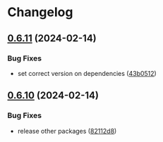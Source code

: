 # Changelog

## [0.6.11](https://github.com/SINTEF/shipdesignlab/compare/ship_model_lib-v0.6.10...ship_model_lib-v0.6.11) (2024-02-14)


### Bug Fixes

* set correct version on dependencies ([43b0512](https://github.com/SINTEF/shipdesignlab/commit/43b05129b6ef0201344168adb6b1ae02f82e0dd8))

## [0.6.10](https://github.com/SINTEF/shipdesignlab/compare/ship_model_lib-v0.6.9...ship_model_lib-v0.6.10) (2024-02-14)


### Bug Fixes

* release other packages ([82112d8](https://github.com/SINTEF/shipdesignlab/commit/82112d885c012ca4500a52bc58b6fcd9bd8be313))
